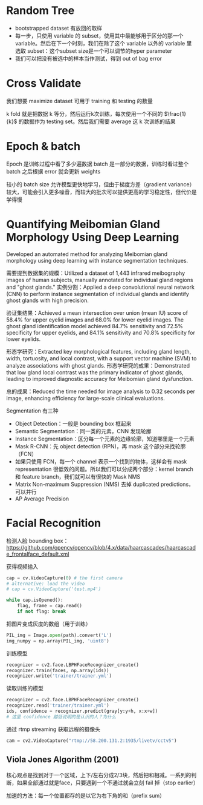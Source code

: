 # Random Tree

- bootstrapped dataset 有放回的取样
- 每一步，只使用 variable 的 subset，使用其中最能够用于区分的那一个variable。然后在下一个时刻，我们在除了这个 variable 以外的 variable 里选取 subset：这个subset size是一个可以调节的hyper parameter
- 我们可以把没有被选中的样本当作测试，得到 out of bag error

# Cross Validate

我们想要 maximize dataset 可用于 training 和 testing 的数量

k fold 就是把数据 k 等分，然后运行k次训练，每次使用一个不同的 $\frac{1}{k}$ 的数据作为 testing set。然后我们需要 average 这 k 次训练的结果

# Epoch & batch

Epoch 是训练过程中看了多少遍数据
batch 是一部分的数据，训练时看过整个 batch 之后根据 error 就会更新 weights

较小的 batch size 允许模型更快地学习，但由于梯度方差（gradient variance）较大，可能会引入更多噪音，而较大的批次可以提供更高的学习稳定性，但代价是学得慢

# Quantifying Meibomian Gland Morphology Using Deep Learning

Developed an automated method for analyzing Meibomian gland morphology using deep learning with instance segmentation techniques.

需要提到数据集的规模：Utilized a dataset of 1,443 infrared meibography images of human subjects, manually annotated for individual gland regions and "ghost glands."
实例分割：Applied a deep convolutional neural network (CNN) to perform instance segmentation of individual glands and identify ghost glands with high precision.

验证集结果：Achieved a mean intersection over union (mean IU) score of 58.4% for upper eyelid images and 68.0% for lower eyelid images.
The ghost gland identification model achieved 84.7% sensitivity and 72.5% specificity for upper eyelids, and 84.1% sensitivity and 70.8% specificity for lower eyelids.

形态学研究：Extracted key morphological features, including gland length, width, tortuosity, and local contrast, with a support vector machine (SVM) to analyze associations with ghost glands.
形态学研究的成果：Demonstrated that low gland local contrast was the primary indicator of ghost glands, leading to improved diagnostic accuracy for Meibomian gland dysfunction.

总的成果：Reduced the time needed for image analysis to 0.32 seconds per image, enhancing efficiency for large-scale clinical evaluations.

Segmentation 有三种

- Object Detection：一般是 bounding box 框起来
- Semantic Segmentation：同一类的元素，CNN 发现轮廓
- Instance Segmentation：区分每一个元素的边缘轮廓，知道哪里是一个元素
- Mask R-CNN：先 object detection (RPN)，再 mask 这个部分来找轮廓（FCN）
- 如果只使用 FCN，每一个 channel 表示一个找到的物体，这样会有 mask representation 很低效的问题。所以我们可以分成两个部分：kernel branch 和 feature branch，我们就可以有很快的 Mask NMS
- Matrix Non-maximum Suppression (NMS) 去掉 duplicated predictions，可以并行
- AP Average Precision

# Facial Recognition

检测人脸 bounding box：https://github.com/opencv/opencv/blob/4.x/data/haarcascades/haarcascade_frontalface_default.xml

获得视频输入

```python
cap = cv.VideoCapture(0) # the first camera
# alternative: load the video
# cap = cv.VideoCapture('test.mp4')

while cap.isOpened():
    flag, frame = cap.read()
    if not flag: break
```

把图片变成灰度的数组（用于训练）

```python
PIL_img = Image.open(path).convert('L')
img_numpy = np.array(PIL_img, 'uint8')
```

训练模型

```python
recognizer = cv2.face.LBPHFaceRecognizer_create()
recognizer.train(faces, np.array(ids))
recognizer.write('trainer/trainer.yml')
```

读取训练的模型

```python
recognizer = cv2.face.LBPHFaceRecognizer_create()
recognizer.read('trainer/trainer.yml')
ids, confidence = recognizer.predict(gray[y:y+h, x:x+w])
# 这里 confidence 越低说明的是认识的人？为什么
```

通过 rtmp streaming 获取远程的摄像头

```python
cam = cv2.VideoCapture("rtmp://58.200.131.2:1935/livetv/cctv5")
```

## Viola Jones Algorithm (2001)

核心观点是找到对于一个区域，上下/左右分成2/3块，然后把和相减。一系列的判断，如果全部通过就是face，只要遇到一个不通过就会立刻 fail 掉（stop earlier）

加速的方法：每一个位置都存的是以它为右下角的和（prefix sum）